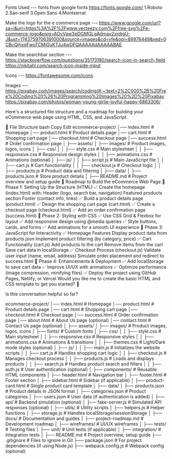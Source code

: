 Fonts Used --- fonts from google fonts https://fonts.google.com/
1.Roboto
2.San-serif
3.Open Sans
4.Montserrat

Make the logo for the e commerce page --- https://www.google.com/url?sa=i&url=https%3A%2F%2Fwww.vecteezy.com%2Ffree-svg%2Fe-commerce-logo&psig=AOvVaw3pDGMGLgAdmav2xrdjgU-J&ust=1743759706391000&source=images&cd=vfe&opi=89978449&ved=0CBcQjhxqFwoTCMiGuKTJu4wDFQAAAAAdAAAAABAE

Make the searchbar section --- https://stackoverflow.com/questions/35173180/search-icon-in-search-field
https://nikitahl.com/search-icon-inside-input

Icons --- https://fontawesome.com/icons

Images --- https://pixabay.com/images/search/coding/#:~:text=2%2C000%2B%20Free%20Coding%20%26%20Programming%20Images%20%2D%20Pixabay
https://pixabay.com/photos/woman-young-girlie-joyful-happy-6863306/





























































Here's a structured file structure and a roadmap for building your eCommerce web page using HTML, CSS, and JavaScript.

📂 File Structure
bash
Copy
Edit
ecommerce-project/
│── index.html             # Homepage
│── product.html           # Product details page
│── cart.html              # Shopping cart page
│── checkout.html          # Checkout page
│── success.html           # Order confirmation page
│
├── assets/
│   ├── images/            # Product images, logos, icons
│   ├── css/
│   │   ├── style.css      # Main stylesheet
│   │   ├── responsive.css # Responsive design styles
│   │   ├── animations.css # Animations (optional)
│   ├── js/
│   │   ├── script.js      # Main JavaScript file
│   │   ├── cart.js        # Cart functionality
│   │   ├── checkout.js    # Checkout logic
│   │   ├── products.js    # Product data and filtering
│
├── data/
│   ├── products.json      # Store product details
│
├── README.md              # Project overview and setup guide
📌 Roadmap to Build the eCommerce Web Page
🔹 Phase 1: Setting Up the Structure (HTML)
✅ Create the homepage (index.html) with:
Header (logo, search bar, navigation)
Featured products section
Footer (contact info, links)
✅ Build a product details page (product.html)
✅ Design the shopping cart page (cart.html)
✅ Create a checkout page (checkout.html)
✅ Add an order confirmation page (success.html)
🔹 Phase 2: Styling with CSS
✅ Use CSS Grid & Flexbox for layout
✅ Add responsive design using @media queries
✅ Style buttons, cards, and forms
✅ Add animations for a smooth UI experience
🔹 Phase 3: JavaScript for Interactivity
✅ Homepage Features
Display product data from products.json
Implement product filtering (by category, price)
✅ Cart Functionality (cart.js)
Add products to the cart
Remove items from the cart
Save cart data in localStorage
✅ Checkout Process (checkout.js)
Validate user input (name, email, address)
Simulate order placement and redirect to success.html
🔹 Phase 4: Enhancements & Deployment
✅ Add localStorage to save cart data
✅ Improve UI/UX with animations
✅ Optimize performance (image compression, minifying files)
✅ Deploy the project using GitHub Pages, Netlify, or Vercel
Would you like me to create the basic HTML and CSS template to get you started? 🚀







Is this conversation helpful so far?




ecommerce-project/
│── index.html              # Homepage
│── product.html            # Product details page
│── cart.html               # Shopping cart page
│── checkout.html           # Checkout page
│── success.html            # Order confirmation page
│── about.html              # About Us page (optional)
│── contact.html            # Contact Us page (optional)
│
├── assets/
│   ├── images/             # Product images, logos, icons
│   ├── fonts/              # Custom fonts
│   ├── css/
│   │   ├── style.css       # Main stylesheet
│   │   ├── responsive.css  # Responsive styles
│   │   ├── animations.css  # Animations & transitions
│   │   ├── themes.css      # Light/Dark mode styles (optional)
│   ├── js/
│   │   ├── main.js         # Initializes the website scripts
│   │   ├── cart.js         # Handles shopping cart logic
│   │   ├── checkout.js     # Manages checkout process
│   │   ├── products.js     # Loads and displays products
│   │   ├── search.js       # Handles product search and filters
│   │   ├── auth.js         # User authentication (optional)
│
├── components/             # Reusable HTML components
│   ├── header.html         # Navigation bar
│   ├── footer.html         # Footer section
│   ├── sidebar.html        # Sidebar (if applicable)
│   ├── product-card.html   # Single product card template
│
├── data/
│   ├── products.json       # Product details in JSON format
│   ├── categories.json     # Product categories
│   ├── users.json          # User data (if authentication is added)
│
├── api/                    # Backend simulation (optional)
│   ├── fake-server.js      # Simulated API responses (optional)
│
├── utils/                  # Utility scripts
│   ├── helpers.js          # Helper functions
│   ├── storage.js          # Handles localStorage/sessionStorage
│
├── docs/                   # Documentation and guides
│   ├── project-roadmap.md  # Development roadmap
│   ├── wireframes/         # UI/UX wireframes
│
├── tests/                  # Testing files
│   ├── unit/               # Unit tests (if applicable)
│   ├── integration/        # Integration tests
│
├── README.md               # Project overview, setup guide
├── .gitignore              # Files to ignore in Git
├── package.json            # For project dependencies (if using Node.js)
├── webpack.config.js       # Webpack config (optional)

